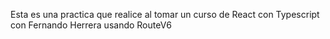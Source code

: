 Esta es una practica que realice al tomar un curso de React con Typescript con Fernando Herrera usando RouteV6